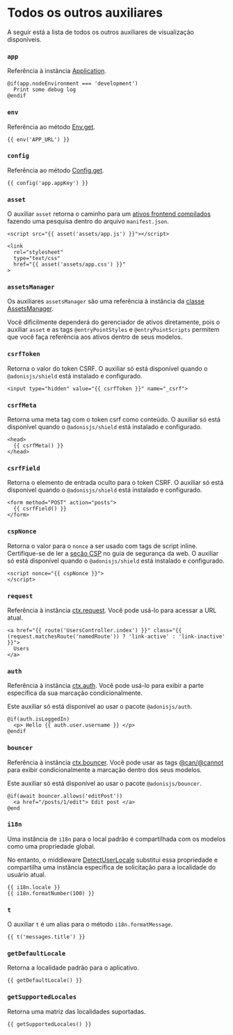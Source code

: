 # Todos os outros auxiliares

A seguir está a lista de todos os outros auxiliares de visualização disponíveis.

### `app`
Referência à instância [Application](../../../guides/fundamentals/application.md).

```edge
@if(app.nodeEnvironment === 'development')
  Print some debug log
@endif
```

### `env`
Referência ao método [Env.get](../../../guides/fundamentals/environment-variables.md#access-environment-variables).

```edge
{{ env('APP_URL') }}
```

### `config`
Referência ao método [Config.get](../../../guides/fundamentals/config.md#using-the-config-provider).

```edge
{{ config('app.appKey') }}
```

### `asset`
O auxiliar `asset` retorna o caminho para um [ativos frontend compilados](../../../guides/http/assets-manager.md#assets-view-helpers) fazendo uma pesquisa dentro do arquivo `manifest.json`.

```edge
<script src="{{ asset('assets/app.js') }}"></script>

<link
  rel="stylesheet"
  type="text/css"
  href="{{ asset('assets/app.css') }}"
> 
```

### `assetsManager`
Os auxiliares `assetsManager` são uma referência à instância da [classe AssetsManager](https://github.com/adonisjs/core/blob/develop/src/AssetsManager/index.ts#L29).

Você dificilmente dependerá do gerenciador de ativos diretamente, pois o auxiliar `asset` e as tags `@entryPointStyles` e `@entryPointScripts` permitem que você faça referência aos ativos dentro de seus modelos.

### `csrfToken`
Retorna o valor do token CSRF. O auxiliar só está disponível quando o `@adonisjs/shield` está instalado e configurado.

```edge
<input type="hidden" value="{{ csrfToken }}" name="_csrf">
```

### `csrfMeta`
Retorna uma meta tag com o token csrf como conteúdo. O auxiliar só está disponível quando o `@adonisjs/shield` está instalado e configurado.

```edge
<head>
  {{ csrfMeta() }}
</head>
```

### `csrfField`
Retorna o elemento de entrada oculto para o token CSRF. O auxiliar só está disponível quando o `@adonisjs/shield` está instalado e configurado.

```edge
<form method="POST" action="posts">
  {{ csrfField() }}
</form>
```

### `cspNonce`
Retorna o valor para o `nonce` a ser usado com tags de script inline. Certifique-se de ler a [seção CSP](../../../guides/security/web-security.md#csp-nonce) no guia de segurança da web. O auxiliar só está disponível quando o `@adonisjs/shield` está instalado e configurado.

```edge
<script nonce="{{ cspNonce }}">
</script>
```

### `request`
Referência à instância [ctx.request](../../../guides/http/request.md). Você pode usá-lo para acessar a URL atual.

```edge
<a href="{{ route('UsersController.index') }}" class="{{ (request.matchesRoute('namedRoute')) ? 'link-active' : 'link-inactive' }}">
  Users
</a>
```

### `auth`
Referência à instância [ctx.auth](../../../guides/auth/introduction.md#usage). Você pode usá-lo para exibir a parte específica da sua marcação condicionalmente.

Este auxiliar só está disponível ao usar o pacote `@adonisjs/auth`.

```edge
@if(auth.isLoggedIn)
  <p> Hello {{ auth.user.username }} </p>
@endif
```

### `bouncer`
Referência à instância [ctx.bouncer](../../../guides/digging-deeper/authorization.md#basic-example). Você pode usar as tags [@can/@cannot](../tags/can.md) para exibir condicionalmente a marcação dentro dos seus modelos.

Este auxiliar só está disponível ao usar o pacote `@adonisjs/bouncer`.

```edge
@if(await bouncer.allows('editPost'))
  <a href="/posts/1/edit"> Edit post </a>
@end
```

### `i18n`
Uma instância de `i18n` para o local padrão é compartilhada com os modelos como uma propriedade global.

No entanto, o middleware [DetectUserLocale](https://github.com/adonisjs/i18n/blob/develop/templates/DetectUserLocale.txt#L47) substitui essa propriedade e compartilha uma instância específica de solicitação para a localidade do usuário atual.

```edge
{{ i18n.locale }}
{{ i18n.formatNumber(100) }}
```

### `t`
O auxiliar `t` é um alias para o método `i18n.formatMessage`.

```edge
{{ t('messages.title') }}
```

### `getDefaultLocale`
Retorna a localidade padrão para o aplicativo.

```edge
{{ getDefaultLocale() }}
```

### `getSupportedLocales`
Retorna uma matriz das localidades suportadas.

```edge
{{ getSupportedLocales() }}
```

